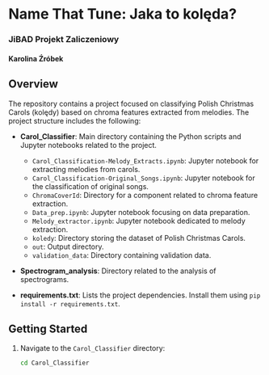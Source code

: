 # Name That Tune: Jaka to kolęda?
### JiBAD Projekt Zaliczeniowy
#### Karolina Źróbek

## Overview

The repository contains a project focused on classifying Polish Christmas Carols (kolędy) based on chroma features extracted from melodies. The project structure includes the following:

- **Carol_Classifier**: Main directory containing the Python scripts and Jupyter notebooks related to the project.
  - `Carol_Classification-Melody_Extracts.ipynb`: Jupyter notebook for extracting melodies from carols.
  - `Carol_Classification-Original_Songs.ipynb`: Jupyter notebook for the classification of original songs.
  - `ChromaCoverId`: Directory for a component related to chroma feature extraction.
  - `Data_prep.ipynb`: Jupyter notebook focusing on data preparation.
  - `Melody_extractor.ipynb`: Jupyter notebook dedicated to melody extraction.
  - `koledy`: Directory storing the dataset of Polish Christmas Carols.
  - `out`: Output directory.
  - `validation_data`: Directory containing validation data.

- **Spectrogram_analysis**: Directory related to the analysis of spectrograms. 

- **requirements.txt**: Lists the project dependencies. Install them using `pip install -r requirements.txt`.

## Getting Started

1. Navigate to the `Carol_Classifier` directory:

   ```bash
   cd Carol_Classifier
